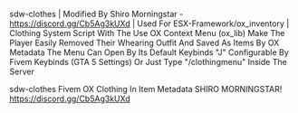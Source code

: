sdw-clothes | Modified By Shiro Morningstar - https://discord.gg/Cb5Ag3kUXd | Used For ESX-Framework/ox_inventory | Clothing System Script With The Use OX Context Menu (ox_lib) Make The Player Easily Removed Their Whearing Outfit And Saved As Items By OX Metadata The Menu Can Open By Its Default Keybinds "J" Configurable By Fivem Keybinds (GTA 5 Settings) Or Just Type "/clothingmenu" Inside The Server



sdw-clothes
Fivem OX Clothing In Item Metadata
SHIRO MORNINGSTAR!
https://discord.gg/Cb5Ag3kUXd

